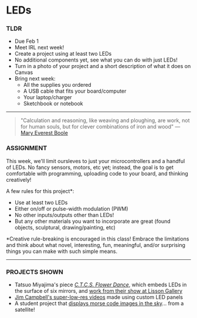 # LEDs

### TLDR  
* Due Feb 1  
* Meet IRL next week!  
* Create a project using at least two LEDs  
* No additional components yet, see what you can do with just LEDs!
* Turn in a photo of your project and a short description of what it does on Canvas  
* Bring next week:  
  * All the supplies you ordered  
  * A USB cable that fits your board/computer  
  * Your laptop/charger  
  * Sketchbook or notebook

***

> "Calculation and reasoning, like weaving and ploughing, are work, not for human souls, but for clever combinations of iron and wood" — [Mary Everest Boole](https://en.wikipedia.org/wiki/Mary_Everest_Boole)  

### ASSIGNMENT
This week, we'll limit oursleves to just your microcontrollers and a handful of LEDs. No fancy sensors, motors, etc yet; instead, the goal is to get comfortable with programming, uploading code to your board, and thinking creatively!

A few rules for this project\*:  
* Use at least two LEDs  
* Either on/off or pulse-width modulation (PWM)  
* No other inputs/outputs other than LEDs!  
* But any other materials you want to incorporate are great (found objects, sculptural, drawing/painting, etc)  

\*Creative rule-breaking is encouraged in this class! Embrace the limitations and think about what novel, interesting, fun, meaningful, and/or surprising things you can make with such simple means.

***

### PROJECTS SHOWN    
* Tatsuo Miyajima's piece [*C.T.C.S. Flower Dance*](https://tatsuomiyajima.com/work-projects/c-t-c-s-flower-dance), which embeds LEDs in the surface of six mirrors, and [work from their show at Lisson Gallery](https://www.lissongallery.com/exhibitions/tatsuo-miyajima-innumerable-life-buddha)    
* [Jim Campbell's super-low-res videos](https://www.jimcampbell.tv/portfolio/low_resolution_works) made using custom LED panels  
* A student project that [displays morse code images in the sky](https://hackaday.com/2012/12/12/observe-a-satellites-morse-code-message-today)... from a satellite!  

